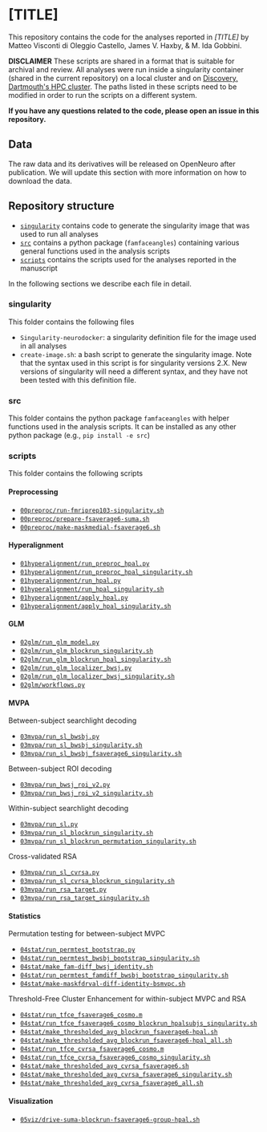 # [TITLE]

This repository contains the code for the analyses reported in *[TITLE]* by Matteo Visconti di Oleggio Castello, James V. Haxby, & M. Ida Gobbini.

**DISCLAIMER** These scripts are shared in a format that is suitable for archival and review. All analyses were run inside a singularity container (shared in the current repository) on a local cluster and on [Discovery, Dartmouth's HPC cluster](https://rc.dartmouth.edu/index.php/discovery-overview/). The paths listed in these scripts need to be modified in order to run the scripts on a different system.

**If you have any questions related to the code, please open an issue in this repository.**

## Data

The raw data and its derivatives will be released on OpenNeuro after publication. We will update this section with more information on how to download the data.

## Repository structure

* [`singularity`](singularity) contains code to generate the singularity image that was used to run all analyses
* [`src`](src) contains a python package (`famfaceangles`) containing various general functions used in the analysis scripts
* [`scripts`](scripts)  contains the scripts used for the analyses reported in the manuscript

In the following sections we describe each file in detail.

### singularity

This folder contains the following files

* `Singularity-neurodocker`: a singularity definition file for the image used in all analyses
* `create-image.sh`: a bash script to generate the singularity image. Note that the syntax used in this script is for singularity versions 2.X. New versions of singularity will need a different syntax, and they have not been tested with this definition file.

### src

This folder contains the python package `famfaceangles` with helper functions used in the analysis scripts. It can be installed as any other python package (e.g., `pip install -e src`)

### scripts

This folder contains the following scripts

#### Preprocessing
* [`00preproc/run-fmriprep103-singularity.sh`](scripts/00preproc/run-fmriprep103-singularity.sh)
* [`00preproc/prepare-fsaverage6-suma.sh`](scripts/00preproc/prepare-fsaverage6-suma.sh)
* [`00preproc/make-maskmedial-fsaverage6.sh`](scripts/00preproc/make-maskmedial-fsaverage6.sh)

#### Hyperalignment

* [`01hyperalignment/run_preproc_hpal.py`](scripts/01hyperalignment/run_preproc_hpal.py)
* [`01hyperalignment/run_preproc_hpal_singularity.sh`](scripts/01hyperalignment/run_preproc_hpal_singularity.sh)
* [`01hyperalignment/run_hpal.py`](scripts/01hyperalignment/run_hpal.py)
* [`01hyperalignment/run_hpal_singularity.sh`](scripts/01hyperalignment/run_hpal_singularity.sh)
* [`01hyperalignment/apply_hpal.py`](scripts/01hyperalignment/apply_hpal.py)
* [`01hyperalignment/apply_hpal_singularity.sh`](scripts/01hyperalignment/apply_hpal_singularity.sh)

#### GLM

* [`02glm/run_glm_model.py`](scripts/02glm/run_glm_model.py)
* [`02glm/run_glm_blockrun_singularity.sh`](scripts/02glm/run_glm_blockrun_singularity.sh)
* [`02glm/run_glm_blockrun_hpal_singularity.sh`](scripts/02glm/run_glm_blockrun_hpal_singularity.sh)
* [`02glm/run_glm_localizer_bwsj.py`](scripts/02glm/run_glm_localizer_bwsj.py)
* [`02glm/run_glm_localizer_bwsj_singularity.sh`](scripts/02glm/run_glm_localizer_bwsj_singularity.sh)
* [`02glm/workflows.py`](scripts/02glm/workflows.py)

#### MVPA

Between-subject searchlight decoding
* [`03mvpa/run_sl_bwsbj.py`](scripts/03mvpa/run_sl_bwsbj.py)
* [`03mvpa/run_sl_bwsbj_singularity.sh`](scripts/03mvpa/run_sl_bwsbj_singularity.sh)
* [`03mvpa/run_sl_bwsbj_fsaverage6_singularity.sh`](scripts/03mvpa/run_sl_bwsbj_fsaverage6_singularity.sh)

Between-subject ROI decoding
* [`03mvpa/run_bwsj_roi_v2.py`](scripts/03mvpa/run_bwsj_roi_v2.py)
* [`03mvpa/run_bwsj_roi_v2_singularity.sh`](scripts/03mvpa/run_bwsj_roi_v2_singularity.sh)

Within-subject searchlight decoding
* [`03mvpa/run_sl.py`](scripts/03mvpa/run_sl.py)
* [`03mvpa/run_sl_blockrun_singularity.sh`](scripts/03mvpa/run_sl_blockrun_singularity.sh)
* [`03mvpa/run_sl_blockrun_permutation_singularity.sh`](scripts/03mvpa/run_sl_blockrun_permutation_singularity.sh)

Cross-validated RSA
* [`03mvpa/run_sl_cvrsa.py`](scripts/03mvpa/run_sl_cvrsa.py)
* [`03mvpa/run_sl_cvrsa_blockrun_singularity.sh`](scripts/03mvpa/run_sl_cvrsa_blockrun_singularity.sh)
* [`03mvpa/run_rsa_target.py`](scripts/03mvpa/run_rsa_target.py)
* [`03mvpa/run_rsa_target_singularity.sh`](scripts/03mvpa/run_rsa_target_singularity.sh)

#### Statistics

Permutation testing for between-subject MVPC
* [`04stat/run_permtest_bootstrap.py`](scripts/04stat/run_permtest_bootstrap.py)
* [`04stat/run_permtest_bwsbj_bootstrap_singularity.sh`](scripts/04stat/run_permtest_bwsbj_bootstrap_singularity.sh)
* [`04stat/make_fam-diff_bwsj_identity.sh`](scripts/04stat/make_fam-diff_bwsj_identity.sh)
* [`04stat/run_permtest_famdiff_bwsbj_bootstrap_singularity.sh`](scripts/04stat/run_permtest_famdiff_bwsbj_bootstrap_singularity.sh)
* [`04stat/make-maskfdrval-diff-identity-bsmvpc.sh`](scripts/04stat/make-maskfdrval-diff-identity-bsmvpc.sh)

Threshold-Free Cluster Enhancement for within-subject MVPC and RSA
* [`04stat/run_tfce_fsaverage6_cosmo.m`](scripts/04stat/run_tfce_fsaverage6_cosmo.m)
* [`04stat/run_tfce_fsaverage6_cosmo_blockrun_hpalsubjs_singularity.sh`](scripts/04stat/run_tfce_fsaverage6_cosmo_blockrun_hpalsubjs_singularity.sh)
* [`04stat/make_thresholded_avg_blockrun_fsaverage6-hpal.sh`](scripts/04stat/make_thresholded_avg_blockrun_fsaverage6-hpal.sh)
* [`04stat/make_thresholded_avg_blockrun_fsaverage6-hpal_all.sh`](scripts/04stat/make_thresholded_avg_blockrun_fsaverage6-hpal_all.sh)
* [`04stat/run_tfce_cvrsa_fsaverage6_cosmo.m`](scripts/04stat/run_tfce_cvrsa_fsaverage6_cosmo.m)
* [`04stat/run_tfce_cvrsa_fsaverage6_cosmo_singularity.sh`](scripts/04stat/run_tfce_cvrsa_fsaverage6_cosmo_singularity.sh)
* [`04stat/make_thresholded_avg_cvrsa_fsaverage6.sh`](scripts/04stat/make_thresholded_avg_cvrsa_fsaverage6.sh)
* [`04stat/make_thresholded_avg_cvrsa_fsaverage6_singularity.sh`](scripts/04stat/make_thresholded_avg_cvrsa_fsaverage6_singularity.sh)
* [`04stat/make_thresholded_avg_cvrsa_fsaverage6_all.sh`](scripts/04stat/make_thresholded_avg_cvrsa_fsaverage6_all.sh)

#### Visualization

* [`05viz/drive-suma-blockrun-fsaverage6-group-hpal.sh`](scripts/05viz/drive-suma-blockrun-fsaverage6-group-hpal.sh)
